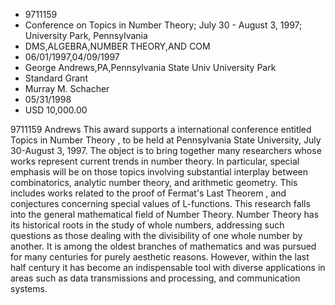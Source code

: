 
* 9711159
* Conference on Topics in Number Theory; July 30 - August 3, 1997; University Park, Pennsylvania
* DMS,ALGEBRA,NUMBER THEORY,AND COM
* 06/01/1997,04/09/1997
* George Andrews,PA,Pennsylvania State Univ University Park
* Standard Grant
* Murray M. Schacher
* 05/31/1998
* USD 10,000.00

9711159 Andrews This award supports a international conference entitled Topics
in Number Theory , to be held at Pennsylvania State University, July 30-August
3, 1997. The object is to bring together many researchers whose works represent
current trends in number theory. In particular, special emphasis will be on
those topics involving substantial interplay between combinatorics, analytic
number theory, and arithmetic geometry. This includes works related to the proof
of Fermat's Last Theorem , and conjectures concerning special values of
L-functions. This research falls into the general mathematical field of Number
Theory. Number Theory has its historical roots in the study of whole numbers,
addressing such questions as those dealing with the divisibility of one whole
number by another. It is among the oldest branches of mathematics and was
pursued for many centuries for purely aesthetic reasons. However, within the
last half century it has become an indispensable tool with diverse applications
in areas such as data transmissions and processing, and communication systems.
